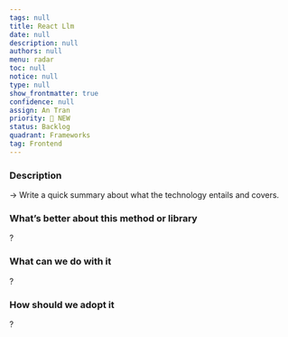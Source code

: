 ```yaml
---
tags: null
title: React Llm
date: null
description: null
authors: null
menu: radar
toc: null
notice: null
type: null
show_frontmatter: true
confidence: null
assign: An Tran
priority: 🌟 NEW
status: Backlog
quadrant: Frameworks
tag: Frontend
---
```


<!-- table_of_contents 5248ba5c-7d76-4cca-8ffb-87c8d8a15ea1 -->

### Description

→ Write a quick summary about what the technology entails and covers.

### What’s better about this method or library

?

### What can we do with it

?

### How should we adopt it

?

<!-- child_database 28a4b5fe-3154-4516-b341-37fcb6498d69 -->
